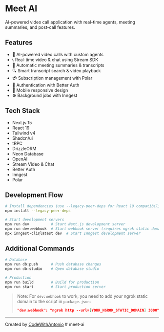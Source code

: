 # Meet AI

AI-powered video call application with real-time agents, meeting summaries, and post-call features.

## Features

- 🤖 AI-powered video calls with custom agents
- 📞 Real-time video & chat using Stream SDK
- 📝 Automatic meeting summaries & transcripts
- 🔍 Smart transcript search & video playback
- 💳 Subscription management with Polar
- 🔐 Authentication with Better Auth
- 📱 Mobile responsive design
- ⚙️ Background jobs with Inngest

## Tech Stack

- Next.js 15
- React 19
- Tailwind v4
- Shadcn/ui
- tRPC
- DrizzleORM
- Neon Database
- OpenAI
- Stream Video & Chat
- Better Auth
- Inngest
- Polar

## Development Flow

```bash
# Install dependencies (use --legacy-peer-deps for React 19 compatibility)
npm install --legacy-peer-deps

# Start development servers
npm run dev          # Start Next.js development server
npm run dev:webhook  # Start webhook server (requires ngrok static domain in package.json)
npx inngest-cli@latest dev  # Start Inngest development server
```

## Additional Commands

```bash
# Database
npm run db:push      # Push database changes
npm run db:studio    # Open database studio

# Production
npm run build        # Build for production
npm run start        # Start production server
```

> Note: For `dev:webhook` to work, you need to add your ngrok static domain to the script in `package.json`:
> ```json
> "dev:webhook": "ngrok http --url=[YOUR_NGROK_STATIC_DOMAIN] 3000"
> ```

---

Created by [CodeWithAntonio](https://codewithantonio.com)
#   m e e t - a i  
 